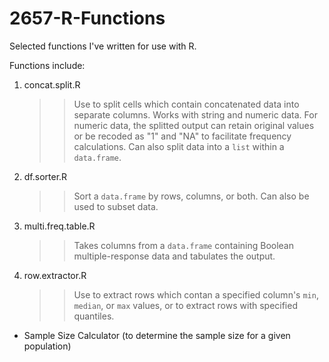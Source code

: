 2657-R-Functions
================

Selected functions I've written for use with R.

Functions include:
    
1. concat.split.R

    >> Use to split cells which contain concatenated data into separate columns. Works with string and numeric data. For numeric data, the splitted output can retain original values or be recoded as "1" and "NA" to facilitate frequency calculations. Can also split data into a `list` within a `data.frame`.
    
1. df.sorter.R

    >> Sort a `data.frame` by rows, columns, or both. Can also be used to subset data.
    
1. multi.freq.table.R

    >> Takes columns from a `data.frame` containing Boolean multiple-response data and tabulates the output.

1. row.extractor.R

    >> Use to extract rows which contan a specified column's `min`, `median`, or `max` values, or to extract rows with specified quantiles.

- Sample Size Calculator (to determine the sample size for a given population)